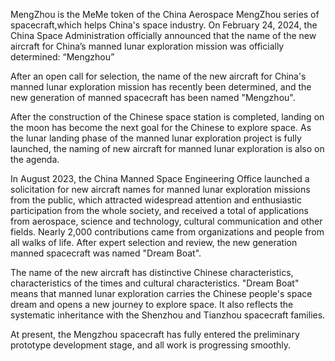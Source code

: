 MengZhou is the MeMe token of the China Aerospace MengZhou series of spacecraft,which helps China's space industry.
On February 24, 2024, the China Space Administration officially announced that the name of the new aircraft for China’s manned lunar exploration mission was officially determined: “Mengzhou”

After an open call for selection, the name of the new aircraft for China's manned lunar exploration mission has recently been determined, and the new generation of manned spacecraft has been named "Mengzhou".

After the construction of the Chinese space station is completed, landing on the moon has become the next goal for the Chinese to explore space. As the lunar landing phase of the manned lunar exploration project is fully launched, the naming of new aircraft for manned lunar exploration is also on the agenda.

In August 2023, the China Manned Space Engineering Office launched a solicitation for new aircraft names for manned lunar exploration missions from the public, which attracted widespread attention and enthusiastic participation from the whole society, and received a total of applications from aerospace, science and technology, cultural communication and other fields. Nearly 2,000 contributions came from organizations and people from all walks of life. After expert selection and review, the new generation manned spacecraft was named "Dream Boat".

The name of the new aircraft has distinctive Chinese characteristics, characteristics of the times and cultural characteristics. "Dream Boat" means that manned lunar exploration carries the Chinese people's space dream and opens a new journey to explore space. It also reflects the systematic inheritance with the Shenzhou and Tianzhou spacecraft families.

At present, the Mengzhou spacecraft has fully entered the preliminary prototype development stage, and all work is progressing smoothly.
